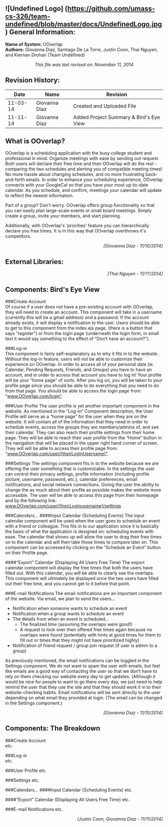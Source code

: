 ![Undefined Logo] (https://github.com/umass-cs-326/team-undefined/blob/master/docs/UndefinedLogo.jpg)
General Information:
--------------------

**Name of System:** OOverlap  
**Authors:** Giovanna Diaz, Santiago De La Torre, Justin Coon, Thai Nguyen, and Kiernan Drohan (Team Undefined)  
  
<p align="center"><em>This file was last revised on: November 11, 2014</em></p>

Revision History:
----------------- 
| Date     | Name | Revision |
|----------|------|----------|
| 11-03-14 | Giovanna Diaz | Created and Uploaded File |
| 11-11-14 | Giovanna Diaz | Added Project Summary & Bird's Eye View |

What is OOverlap?
-----------------
OOverlap is a scheduling application with the busy college student and professional in mind. Organize meetings with ease by sending out request. Both users will declare their free time and then OOverlap will do the rest - comparing the two schedules and alerting you of compatible meeting times! No more hassle about changing schedules, and no more frustrating back-and-forth emails. In order to enhance your scheduling experience, OOverlap connects with your GoogleCal so that you have your most up-to-date calendar. As you schedule, and confirm, meetings your calendar will update to reflect the newest information. 

Part of a group? Don't worry. OOverlap offers group functionality so that you can easily plan large-scale events or small board meetings. Simply create a group, invite your members, and start planning.

Additionally, with OOverlap's 'priorities' feature you can hierarchically declare you free times. It is in this way that OOverlap overthrows it's competitors.
<p align = "right"><em>[Giovanna Diaz - 11/10/2014]</em></p>


External Libraries:
-------------------

<p align = "right"><em>[Thai Nguyen - 11/??/2014]</em></p>

Components: Bird's Eye View
---------------------------

###Create Account  
Of course if a user does not have a pre-existing account with OOverlap, they will need to create an account. This component will take in a username (currently this will be a gmail address) and a password. If the account already exists, it will display a notification to the user. Users should be able to get to this component from the index.ejs page, (there is a button that says “register”) or from the login page (underneath the login form, in small text it would say something to the effect of “Don’t have an account?”).  

###Log-in  
This component is fairly self-explanatory as to why it fits in to the website. Without the log-in feature, users will not be able to customize their experience on OOverlap. In order to access all of your personal data (ie. Calendar, Pending Requests, Friends, and Groups) you have to have an account, and in order to access that account you have to log in! Your profile will be your “home page” of sorts. After you log on, you will be taken to your profile page since you should be able to do everything that you need to do from that page. You should be able to access the login page from: “www.OOverlap.com/login”.

###User Profile
The user profile is yet another important component in the website. As mentioned in the “Log-in” Component description, the User Profile will serve as a “home page” for the user when they are on the website. It will contain all of the information that they need in order to schedule events, access the groups they are members/admins of, and see their calendar. They can also reach their profile settings from their home page. They will be able to reach their user profile from the “Home” button in the navigation that will be placed in the upper right hand corner of screen. They will will be able to access their profile page from: “www.OOverlap.com/user/[theirLoginUsername]”.

###Settings
The settings component fits in to the website because we are offering the user something that is customizable. In the settings the user can control their privacy settings, profile information (including profile picture, username, password, etc.), calendar preferences, email notifications, and social network connections. Giving the user the ability to change the as much about their profile as possible makes the website more accessible. The user will be able to access this page from their homepage and by the following link: www.OOverlap.com/user/[theirLoginusername]/settings

###Calendars...
####Input Calendar (Scheduling Events)
The input calendar component will be used when the user goes to schedule an event with a friend or colleague. This fits in to our application since it is basically the basis of what the application is designed on: scheduling events with ease. The calendar that shows up will allow the user to drag their free times on to the calendar and will then take those times to compare later on. This component can be accessed by clicking on the “Schedule an Event” button on their Profile page.

####“Export” Calendar (Displaying All Users Free Time)
The export calendar component will display the free times that both the users have filled out. With this calendar, you will be able to clearly see the overlaps. This component will ultimately be displayed once the two users have filled out their free time, and you cannot get to it before that point.

###E-mail Notifications
The email notifications are an important component of the website. Via email, we plan to send the users…
- Notification when someone wants to schedule an event
- Notification when a group wants to schedule an event
- The details from when an event is scheduled…
	- The finalized time (assuming the overlaps were good!)
	- A request to look over their offered free times again because no overlaps were found (potentially with hints at good times for them to fill out or times that they might not have prioritized highly)
- Notification of friend request / group join request (if user is admin to a group)  

As previously mentioned, the email notifications can be toggled in the Settings component. We do not want to spam the user with emails, but feel like emails are a good way of contacting the user so that we don’t have to rely on them checking our website every day to get updates. (Although it would be nice for people to want to go there every day, we just need to help remind the user that they use the site and that they should work it in to their website-checking habits. Email notifications will be sent directly to the user depending on what email they provided at login. (The email can be changed in the Settings component.)



<p align = "right"><em>[Giovanna Diaz - 11/10/2014]</em></p>

Components: The Breakdown
--------------------------

###Create Account  
etc.

###Log-in  
etc.

###User Profile
etc.

###Settings
etc.

###Calendars...
####Input Calendar (Scheduling Events)
etc.

####“Export” Calendar (Displaying All Users Free Time)
etc.

###E-mail Notifications
etc.


<p align = "right"><em>[Justin Coon, Giovanna Diaz - 11/11/2014]</em></p>